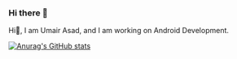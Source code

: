 ### Hi there 👋


Hi👋, I am Umair Asad, and I am working on Android Development.


[![Anurag's GitHub stats](https://github-readme-stats.vercel.app/api?username=Umairasaddev)](https://github.com/anuraghazra/github-readme-stats)
